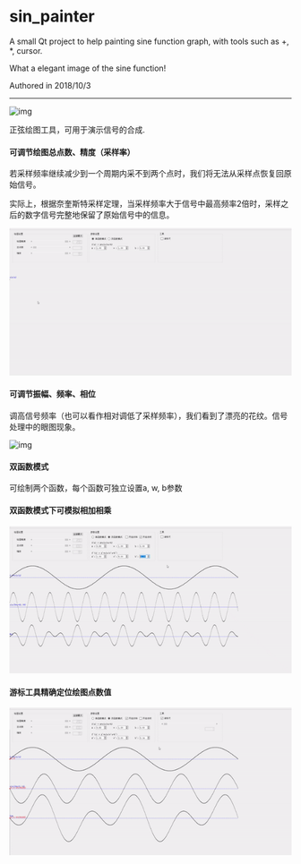 # sin_painter
A small Qt project to help painting sine function graph, with tools such as +, *, cursor.

What a elegant image of the sine function!

Authored in 2018/10/3

***

![img](https://github.com/lichengchen/sin_painter/blob/main/p4.jpg) 

正弦绘图工具，可用于演示信号的合成.

#### 可调节绘图总点数、精度（采样率）
若采样频率继续减少到一个周期内采不到两个点时，我们将无法从采样点恢复回原始信号。

实际上，根据奈奎斯特采样定理，当采样频率大于信号中最高频率2倍时，采样之后的数字信号完整地保留了原始信号中的信息。

![img](https://github.com/lichengchen/sinPainter/blob/main/4-1.gif) 
#### 可调节振幅、频率、相位
调高信号频率（也可以看作相对调低了采样频率），我们看到了漂亮的花纹。信号处理中的眼图现象。

![img](https://github.com/lichengchen/sin_painter/blob/main/p4-1.png)

#### 双函数模式
可绘制两个函数，每个函数可独立设置a, w, b参数
#### 双函数模式下可模拟相加相乘
![img](https://github.com/lichengchen/sinPainter/blob/main/4-2.gif) 
#### 游标工具精确定位绘图点数值
![img](https://github.com/lichengchen/sinPainter/blob/main/4-3.gif) 


